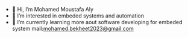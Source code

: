 - 👋 Hi, I’m Mohamed Moustafa Aly
- 👀 I’m interested in embeded systems and automation
- 🌱 I’m currently learning more aout software developing for embeded system
mail:mohamed.bekheet2023@gmail.com

<!---
m-maker2023/m-maker2023 is a ✨ special ✨ repository because its `README.md` (this file) appears on your GitHub profile.
You can click the Preview link to take a look at your changes.
--->
